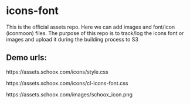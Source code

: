 # icons-font

This is the official assets repo. Here we can add images and font/icon (iconmoon) files. The purpose of this repo is to track/log the icons font or images and upload it during the building process to S3

Demo urls: 
-------------

<p>https://assets.schoox.com/icons/style.css</p>
<p>https://assets.schoox.com/icons/cl-icons-font.css</p>
<p>https://assets.schoox.com/images/schoox_icon.png</p>
